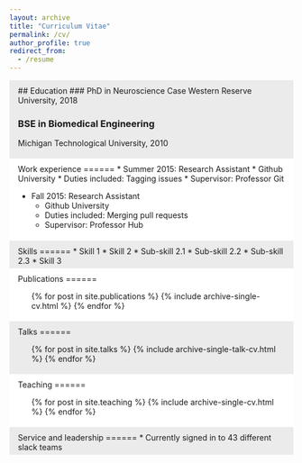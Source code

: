 ```yaml
---
layout: archive
title: "Curriculum Vitae"
permalink: /cv/
author_profile: true
redirect_from:
  - /resume
---
```


<div style="background-color: #ebebeb" markdown=1> 
<div style="padding-top: 2%; padding-bottom: 1%; margin-left: 3%; margin-right: 3%;" markdown=1>
## Education
### PhD in Neuroscience
Case Western Reserve University, 2018

### BSE in Biomedical Engineering
Michigan Technological University, 2010
</div>
</div>

<div style="background-color: #FFFFFF" markdown=1> 
<div style="padding-top: 2%; padding-bottom: 1%; margin-left: 3%; margin-right: 3%;" markdown=1>
Work experience
======
* Summer 2015: Research Assistant
  * Github University
  * Duties included: Tagging issues
  * Supervisor: Professor Git

* Fall 2015: Research Assistant
  * Github University
  * Duties included: Merging pull requests
  * Supervisor: Professor Hub
</div>
</div>

<div style="background-color: #ebebeb" markdown=1> 
<div style="padding-top: 2%; padding-bottom: 1%; margin-left: 3%; margin-right: 3%;" markdown=1>
Skills
======
* Skill 1
* Skill 2
  * Sub-skill 2.1
  * Sub-skill 2.2
  * Sub-skill 2.3
* Skill 3
</div>
</div>

<div style="background-color: #FFFFFF" markdown=1> 
<div style="padding-top: 2%; padding-bottom: 1%; margin-left: 3%; margin-right: 3%;" markdown=1>
Publications
======
  <ul>{% for post in site.publications %}
    {% include archive-single-cv.html %}
  {% endfor %}</ul>
</div>
</div>

<div style="background-color: #ebebeb" markdown=1> 
<div style="padding-top: 2%; padding-bottom: 1%; margin-left: 3%; margin-right: 3%;" markdown=1>
Talks
======
  <ul>{% for post in site.talks %}
    {% include archive-single-talk-cv.html %}
  {% endfor %}</ul>
</div>
</div>

<div style="background-color: #FFFFFF" markdown=1> 
<div style="padding-top: 2%; padding-bottom: 1%; margin-left: 3%; margin-right: 3%;" markdown=1>
Teaching
======
  <ul>{% for post in site.teaching %}
    {% include archive-single-cv.html %}
  {% endfor %}</ul>
</div>
</div>
  
<div style="background-color: #ebebeb" markdown=1> 
<div style="padding-top: 2%; padding-bottom: 1%; margin-left: 3%; margin-right: 3%;" markdown=1>
Service and leadership
======
* Currently signed in to 43 different slack teams
</div>
</div>
